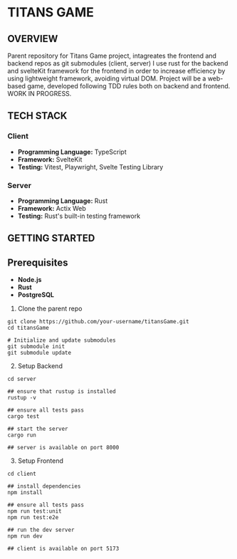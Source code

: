 # TITANS GAME

## OVERVIEW
Parent repository for Titans Game project, intagreates the frontend and backend repos as git submodules (client, server)
I use rust for the backend and svelteKit framework for the frontend in order to increase efficiency by using lightweight framework, avoiding virtual DOM.
Project will be a web-based game, developed following TDD rules both on backend and frontend.
WORK IN PROGRESS.

## TECH STACK
### Client
- **Programming Language:** TypeScript
- **Framework:** SvelteKit
- **Testing:** Vitest, Playwright, Svelte Testing Library

### Server
- **Programming Language:** Rust
- **Framework:** Actix Web
- **Testing:** Rust's built-in testing framework

## GETTING STARTED
## Prerequisites
- **Node.js**
- **Rust**
- **PostgreSQL**

1. Clone the parent repo
```
git clone https://github.com/your-username/titansGame.git
cd titansGame

# Initialize and update submodules
git submodule init
git submodule update

```

2. Setup Backend
```
cd server

## ensure that rustup is installed
rustup -v

## ensure all tests pass
cargo test

## start the server
cargo run

## server is available on port 8000
```

3. Setup Frontend
```
cd client

## install dependencies
npm install

## ensure all tests pass
npm run test:unit
npm run test:e2e

## run the dev server
npm run dev

## client is available on port 5173
```



